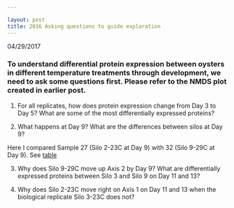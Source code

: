 ```yaml
---

layout: post
title: 2016 Asking questions to guide exploration
---
```


04/29/2017

### To understand differential protein expression between oysters in different temperature treatments through development, we need to ask some questions first. Please refer to the NMDS plot created in earlier post.

1) For all replicates, how does protein expression change from Day 3 to Day 5? What are some of the most differentially expressed proteins?

2) What happens at Day 9? What are the differences between silos at Day 9?

Here I compared Sample 27 (Silo 2-23C at Day 9) with 32 (Silo 9-29C at Day 9). See [table](https://github.com/RobertsLab/project-pacific.oyster-larvae/blob/master/DDA_2016/Qspec27.32DiffProteins_annotated.tabular)

3) Why does Silo 9-29C move up Axis 2 by Day 9? What are differentially expressed proteins between Silo 3 and Silo 9 on Day 11 and 13?

4) Why does Silo 2-23C move right on Axis 1 on Day 11 and 13 when the biological replicate Silo 3-23C does not?

